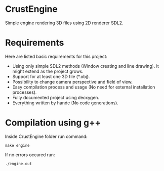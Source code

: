 # CrustEngine
Simple engine rendering 3D files using 2D renderer SDL2.

# Requirements
Here are listed basic requirements for this project:
- Using only simple SDL2 methods (Window creating and line drawing). It might extend as the project grows.
- Support for at least one 3D file (*.obj).
- Possibility to change camera perspective and field of view.
- Easy compilation process and usage (No need for external installation processes).
- Fully documented project using deoxygen.
- Everything written by hande (No code generations).

# Compilation using g++
Inside CrustEngine folder run command:
```
make engine
```
If no errors occured run:
```
./engine.out
```

